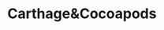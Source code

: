 ---
layout: post
title: Carthage&Cocoapods
categories: [blog]
tags: [Carthage&Cocoapods]
description: Carthage&Cocoapods
---
